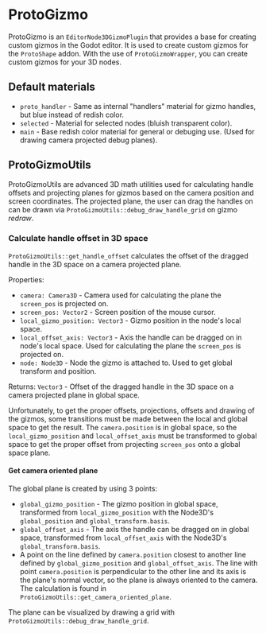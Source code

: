 # ProtoGizmo

ProtoGizmo is an `EditorNode3DGizmoPlugin` that provides a base for creating custom gizmos in the Godot editor. It is used to create custom gizmos for the `ProtoShape` addon. With the use of `ProtoGizmoWrapper`, you can create custom gizmos for your 3D nodes.

## Default materials

- `proto_handler` - Same as internal "handlers" material for gizmo handles, but blue instead of redish color.
- `selected` - Material for selected nodes (bluish transparent color).
- `main` - Base redish color material for general or debuging use. (Used for drawing camera projected debug planes).

## ProtoGizmoUtils

ProtoGizmoUtils are advanced 3D math utilities used for calculating handle offsets and projecting planes for gizmos based on the camera position and screen coordinates. The projected plane, the user can drag the handles on can be drawn via `ProtoGizmoUtils::debug_draw_handle_grid` on gizmo *redraw*.

### Calculate handle offset in 3D space

`ProtoGizmoUtils::get_handle_offset` calculates the offset of the dragged handle in the 3D space on a camera projected plane.

Properties:

- `camera: Camera3D` - Camera used for calculating the plane the `screen_pos` is projected on.
- `screen_pos: Vector2` - Screen position of the mouse cursor.
- `local_gizmo_position: Vector3` - Gizmo position in the node's local space.
- `local_offset_axis: Vector3` - Axis the handle can be dragged on in node's local space. Used for calculating the plane the `screen_pos` is projected on.
- `node: Node3D` - Node the gizmo is attached to. Used to get global transform and position.

Returns: `Vector3` - Offset of the dragged handle in the 3D space on a camera projected plane in global space.

Unfortunately, to get the proper offsets, projections, offsets and drawing of the gizmos, some transitions must be made between the local and global space to get the result. The `camera.position` is in global space, so the `local_gizmo_position` and `local_offset_axis` must be transformed to global space to get the proper offset from projecting `screen_pos` onto a global space plane.

#### Get camera oriented plane

The global plane is created by using 3 points:

- `global_gizmo_position` - The gizmo position in global space, transformed from `local_gizmo_position` with the Node3D's `global_position` and `global_transform.basis`.
- `global_offset_axis` - The axis the handle can be dragged on in global space, transformed from `local_offset_axis` with the Node3D's `global_transform.basis`.
- A point on the line defined by `camera.position` closest to another line defined by `global_gizmo_position` and `global_offset_axis`. The line with point `camera.position` is perpendicular to the other line and its axis is the plane's normal vector, so the plane is always oriented to the camera. The calculation is found in `ProtoGizmoUtils::get_camera_oriented_plane`.

The plane can be visualized by drawing a grid with `ProtoGizmoUtils::debug_draw_handle_grid`.